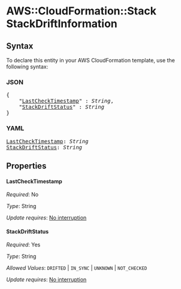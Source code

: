 # AWS::CloudFormation::Stack StackDriftInformation

## Syntax

To declare this entity in your AWS CloudFormation template, use the following syntax:

### JSON

<pre>
{
    "<a href="#lastchecktimestamp" title="LastCheckTimestamp">LastCheckTimestamp</a>" : <i>String</i>,
    "<a href="#stackdriftstatus" title="StackDriftStatus">StackDriftStatus</a>" : <i>String</i>
}
</pre>

### YAML

<pre>
<a href="#lastchecktimestamp" title="LastCheckTimestamp">LastCheckTimestamp</a>: <i>String</i>
<a href="#stackdriftstatus" title="StackDriftStatus">StackDriftStatus</a>: <i>String</i>
</pre>

## Properties

#### LastCheckTimestamp

_Required_: No

_Type_: String

_Update requires_: [No interruption](https://docs.aws.amazon.com/AWSCloudFormation/latest/UserGuide/using-cfn-updating-stacks-update-behaviors.html#update-no-interrupt)

#### StackDriftStatus

_Required_: Yes

_Type_: String

_Allowed Values_: <code>DRIFTED</code> | <code>IN_SYNC</code> | <code>UNKNOWN</code> | <code>NOT_CHECKED</code>

_Update requires_: [No interruption](https://docs.aws.amazon.com/AWSCloudFormation/latest/UserGuide/using-cfn-updating-stacks-update-behaviors.html#update-no-interrupt)
